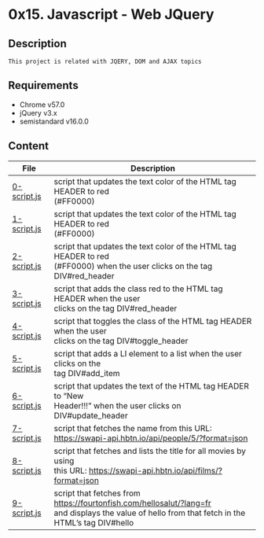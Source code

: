 # 0x15. Javascript - Web JQuery
## Description
    This project is related with JQERY, DOM and AJAX topics
## Requirements
- Chrome v57.0
- jQuery v3.x
- semistandard v16.0.0
## Content
| File | Description |
| --- | --- |
| [0-script.js](./0-script.js) | script that updates the text color of the HTML tag HEADER to red <br>(#FF0000) |
| [1-script.js](./1-script.js) | script that updates the text color of the HTML tag HEADER to red <br>(#FF0000) |
| [2-script.js](./2-script.js) | script that updates the text color of the HTML tag HEADER to red <br>(#FF0000) when the user clicks on the tag DIV#red_header |
| [3-script.js](./3-script.js) | script that adds the class red to the HTML tag HEADER when the user<br> clicks on the tag DIV#red_header |
| [4-script.js](./4-script.js) |script that toggles the class of the HTML tag HEADER when the user<br> clicks on the tag DIV#toggle_header |
| [5-script.js](./5-script.js) | script that adds a LI element to a list when the user clicks on the<br> tag DIV#add_item |
| [6-script.js](./6-script.js) | script that updates the text of the HTML tag HEADER to “New <br>Header!!!” when the user clicks on DIV#update_header |
| [7-script.js](./7-script.js) | script that fetches the name from this URL:<br> https://swapi-api.hbtn.io/api/people/5/?format=json |
| [8-script.js](./8-script.js) | script that fetches and lists the title for all movies by using <br>this URL: https://swapi-api.hbtn.io/api/films/?format=json |
| [9-script.js](./9-script.js) | script that fetches from https://fourtonfish.com/hellosalut/?lang=fr<br> and displays the value of hello from that fetch in the HTML’s tag DIV#hello |
